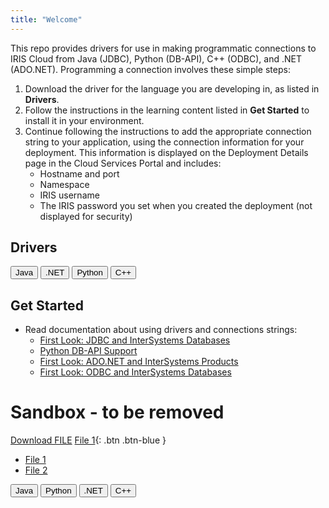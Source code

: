 ```yaml
---
title: "Welcome"
---
```


This repo provides drivers for use in making programmatic connections to IRIS Cloud from Java (JDBC), Python (DB-API), C++ (ODBC), and .NET (ADO.NET). Programming a connection involves these simple steps:

1. Download the driver for the language you are developing in, as listed in **Drivers**. 
2. Follow the instructions in the learning content listed in **Get Started** to install it in your environment.
3. Continue following the instructions to add the appropriate connection string to your application, using the connection information for your deployment. This information is displayed on the Deployment Details page in the Cloud Services Portal and includes:
	- Hostname and port
	- Namespace
	- IRIS username
	- The IRIS password you set when you created the deployment (not displayed for security)

## Drivers
<button class="btn" onclick="document.getElementById('java').click()">Java</button>
<a id="java" href="https://github.com/intersystems-community/iris-driver-distribution/blob/main/intersystems-jdbc-3.1.0.jar?raw=true" download target="_blank" hidden></a>
<button class="btn" onclick="document.getElementById('dotnet').click()">.NET</button>
<a id="dotnet" href="https://semanej.github.io/github-pages-with-jekyll/test.txt" download="test.txt" target="_blank" hidden></a>
<button class="btn" onclick="document.getElementById('python').click()">Python</button>
<a id="python" href="https://semanej.github.io/github-pages-with-jekyll/test.txt" download="test.txt" target="_blank" hidden></a>
<button class="btn" onclick="document.getElementById('Cplusplus').click()">C++</button>
<a id="Cplusplus" href="https://github.com/intersystems-community/iris-driver-distribution/tree/main/ODBC" target="_blank" hidden></a>

## Get Started
- Read documentation about using drivers and connections strings:
	- [First Look: JDBC and InterSystems Databases](https://docs.intersystems.com/irislatest/csp/docbook/DocBook.UI.Page.cls?KEY=AFL_jdbc)
	- [Python DB-API Support](https://docs.intersystems.com/iris20221/csp/docbook/DocBook.UI.Page.cls?KEY=BTPI_pyapi)
	- [First Look: ADO.NET and InterSystems Products](https://docs.intersystems.com/irislatest/csp/docbook/DocBook.UI.Page.cls?KEY=AFL_adonet)
	- [First Look: ODBC and InterSystems Databases](https://docs.intersystems.com/irislatest/csp/docbook/DocBook.UI.Page.cls?KEY=AFL_odbc)


# Sandbox - to be removed

<a id="raw-url" href="https://semanej.github.io/github-pages-with-jekyll/test.txt" download="test.txt" target="_blank">Download FILE</a>
[File 1](https://raw.githubusercontent.com/semanej/github-pages-with-jekyll/master/test.txt){: .btn .btn-blue }

- <a id="raw-url" href="https://raw.githubusercontent.com/semanej/github-pages-with-jekyll/master/test.txt" download="download" target="_blank">File 1</a>
- <a id="raw-url" href="https://raw.githubusercontent.com/semanej/github-pages-with-jekyll/master/test.txt" download="download" target="_blank">File 2</a>

<button type="button" name="Java" class="btn" href="https://semanej.github.io/github-pages-with-jekyll/test.txt" download="test.txt" target="_blank" Download>Java</button>
<button type="button" name="Python" class="btn" href="https://semanej.github.io/github-pages-with-jekyll/test.txt">Python</button>
<button type="button" name="dotnet" class="btn" href="https://raw.githubusercontent.com/semanej/github-pages-with-jekyll/master/test.txt">.NET</button>
<button type="button" name="Cplusplus" class="btn" href="https://raw.githubusercontent.com/semanej/github-pages-with-jekyll/master/test.txt">C++</button>
